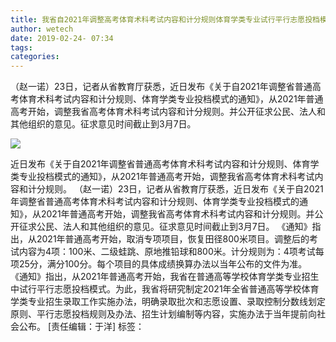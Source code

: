 ```yaml
---
title: 我省自2021年调整高考体育术科考试内容和计分规则体育学类专业试行平行志愿投档模式_黑龙江频道
author: wetech
date: 2019-02-24- 07:34
tags: 
categories: 
---
```

（赵一诺）23日，记者从省教育厅获悉，近日发布《关于自2021年调整省普通高考体育术科考试内容和计分规则、体育学类专业投档模式的通知》，从2021年普通高考开始，调整我省高考体育术科考试内容和计分规则。并公开征求公民、法人和其他组织的意见。征求意见时间截止到3月7日。
<!-- more -->
                
<img align="center" border="0" src="http://p2.ifengimg.com/a/2016/0810/204c433878d5cf9size1_w16_h16.png" />
                
            
近日发布《关于自2021年调整省普通高考体育术科考试内容和计分规则、体育学类专业投档模式的通知》，从2021年普通高考开始，调整我省高考体育术科考试内容和计分规则。
（赵一诺）23日，记者从省教育厅获悉，近日发布《关于自2021年调整省普通高考体育术科考试内容和计分规则、体育学类专业投档模式的通知》，从2021年普通高考开始，调整我省高考体育术科考试内容和计分规则。并公开征求公民、法人和其他组织的意见。征求意见时间截止到3月7日。
《通知》指出，从2021年普通高考开始，取消专项项目，恢复田径800米项目。调整后的考试内容为4项：100米、二级蛙跳、原地推铅球和800米。计分规则为：4项考试每项25分，满分100分。每个项目的具体成绩换算办法以当年公布的文件为准。
《通知》指出，从2021年普通高考开始，我省在普通高等学校体育学类专业招生中试行平行志愿投档模式。为此，我省将研究制定2021年全省普通高等学校体育学类专业招生录取工作实施办法，明确录取批次和志愿设置、录取控制分数线划定原则、平行志愿投档规则及办法、招生计划编制等内容，实施办法于当年提前向社会公布。
[责任编辑：于洋]
标签：
 
 
 
             
